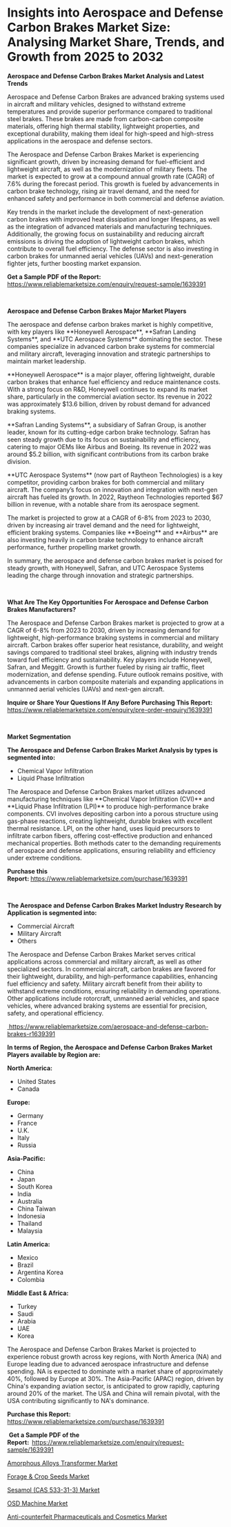 <p><h1>Insights into Aerospace and Defense Carbon Brakes Market Size: Analysing Market Share, Trends, and Growth from 2025 to 2032</h1></p><p><strong>Aerospace and Defense Carbon Brakes Market Analysis and Latest Trends</strong></p>
<p><p>Aerospace and Defense Carbon Brakes are advanced braking systems used in aircraft and military vehicles, designed to withstand extreme temperatures and provide superior performance compared to traditional steel brakes. These brakes are made from carbon-carbon composite materials, offering high thermal stability, lightweight properties, and exceptional durability, making them ideal for high-speed and high-stress applications in the aerospace and defense sectors.</p><p>The Aerospace and Defense Carbon Brakes Market is experiencing significant growth, driven by increasing demand for fuel-efficient and lightweight aircraft, as well as the modernization of military fleets. The market is expected to grow at a compound annual growth rate (CAGR) of 7.6% during the forecast period. This growth is fueled by advancements in carbon brake technology, rising air travel demand, and the need for enhanced safety and performance in both commercial and defense aviation.</p><p>Key trends in the market include the development of next-generation carbon brakes with improved heat dissipation and longer lifespans, as well as the integration of advanced materials and manufacturing techniques. Additionally, the growing focus on sustainability and reducing aircraft emissions is driving the adoption of lightweight carbon brakes, which contribute to overall fuel efficiency. The defense sector is also investing in carbon brakes for unmanned aerial vehicles (UAVs) and next-generation fighter jets, further boosting market expansion.</p></p>
<p><strong>Get a Sample PDF of the Report:&nbsp;</strong> <a href="https://www.reliablemarketsize.com/enquiry/request-sample/1639391?utm_campaign=1832&utm_medium=2&utm_source=Github&utm_content=ia&utm_term=23012025&utm_id=aerospace-and-defense-carbon-brakes">https://www.reliablemarketsize.com/enquiry/request-sample/1639391</a></p>
<p>&nbsp;</p>
<p><strong>Aerospace and Defense Carbon Brakes Major Market Players</strong></p>
<p><p>The aerospace and defense carbon brakes market is highly competitive, with key players like **Honeywell Aerospace**, **Safran Landing Systems**, and **UTC Aerospace Systems** dominating the sector. These companies specialize in advanced carbon brake systems for commercial and military aircraft, leveraging innovation and strategic partnerships to maintain market leadership.</p><p>**Honeywell Aerospace** is a major player, offering lightweight, durable carbon brakes that enhance fuel efficiency and reduce maintenance costs. With a strong focus on R&D, Honeywell continues to expand its market share, particularly in the commercial aviation sector. Its revenue in 2022 was approximately $13.6 billion, driven by robust demand for advanced braking systems.</p><p>**Safran Landing Systems**, a subsidiary of Safran Group, is another leader, known for its cutting-edge carbon brake technology. Safran has seen steady growth due to its focus on sustainability and efficiency, catering to major OEMs like Airbus and Boeing. Its revenue in 2022 was around $5.2 billion, with significant contributions from its carbon brake division.</p><p>**UTC Aerospace Systems** (now part of Raytheon Technologies) is a key competitor, providing carbon brakes for both commercial and military aircraft. The company’s focus on innovation and integration with next-gen aircraft has fueled its growth. In 2022, Raytheon Technologies reported $67 billion in revenue, with a notable share from its aerospace segment.</p><p>The market is projected to grow at a CAGR of 6-8% from 2023 to 2030, driven by increasing air travel demand and the need for lightweight, efficient braking systems. Companies like **Boeing** and **Airbus** are also investing heavily in carbon brake technology to enhance aircraft performance, further propelling market growth.</p><p>In summary, the aerospace and defense carbon brakes market is poised for steady growth, with Honeywell, Safran, and UTC Aerospace Systems leading the charge through innovation and strategic partnerships.</p></p>
<p>&nbsp;</p>
<p><strong>What Are The Key Opportunities For Aerospace and Defense Carbon Brakes Manufacturers?</strong></p>
<p><p>The Aerospace and Defense Carbon Brakes market is projected to grow at a CAGR of 6-8% from 2023 to 2030, driven by increasing demand for lightweight, high-performance braking systems in commercial and military aircraft. Carbon brakes offer superior heat resistance, durability, and weight savings compared to traditional steel brakes, aligning with industry trends toward fuel efficiency and sustainability. Key players include Honeywell, Safran, and Meggitt. Growth is further fueled by rising air traffic, fleet modernization, and defense spending. Future outlook remains positive, with advancements in carbon composite materials and expanding applications in unmanned aerial vehicles (UAVs) and next-gen aircraft.</p></p>
<p><strong>Inquire or Share Your Questions If Any Before Purchasing This Report:</strong> <a href="https://www.reliablemarketsize.com/enquiry/pre-order-enquiry/1639391?utm_campaign=1832&utm_medium=2&utm_source=Github&utm_content=ia&utm_term=23012025&utm_id=aerospace-and-defense-carbon-brakes">https://www.reliablemarketsize.com/enquiry/pre-order-enquiry/1639391</a></p>
<p>&nbsp;</p>
<p><strong>Market Segmentation</strong></p>
<p><strong>The Aerospace and Defense Carbon Brakes Market Analysis by types is segmented into:</strong></p>
<p><ul><li>Chemical Vapor Infiltration</li><li>Liquid Phase Infiltration</li></ul></p>
<p><p>The Aerospace and Defense Carbon Brakes market utilizes advanced manufacturing techniques like **Chemical Vapor Infiltration (CVI)** and **Liquid Phase Infiltration (LPI)** to produce high-performance brake components. CVI involves depositing carbon into a porous structure using gas-phase reactions, creating lightweight, durable brakes with excellent thermal resistance. LPI, on the other hand, uses liquid precursors to infiltrate carbon fibers, offering cost-effective production and enhanced mechanical properties. Both methods cater to the demanding requirements of aerospace and defense applications, ensuring reliability and efficiency under extreme conditions.</p></p>
<p><strong>Purchase this Report:&nbsp;</strong><a href="https://www.reliablemarketsize.com/purchase/1639391?utm_campaign=1832&utm_medium=2&utm_source=Github&utm_content=ia&utm_term=23012025&utm_id=aerospace-and-defense-carbon-brakes">https://www.reliablemarketsize.com/purchase/1639391</a></p>
<p>&nbsp;</p>
<p><strong>The Aerospace and Defense Carbon Brakes Market Industry Research by Application is segmented into:</strong></p>
<p><ul><li>Commercial Aircraft</li><li>Military Aircraft</li><li>Others</li></ul></p>
<p><p>The Aerospace and Defense Carbon Brakes Market serves critical applications across commercial and military aircraft, as well as other specialized sectors. In commercial aircraft, carbon brakes are favored for their lightweight, durability, and high-performance capabilities, enhancing fuel efficiency and safety. Military aircraft benefit from their ability to withstand extreme conditions, ensuring reliability in demanding operations. Other applications include rotorcraft, unmanned aerial vehicles, and space vehicles, where advanced braking systems are essential for precision, safety, and operational efficiency.</p></p>
<p><a href="https://www.reliablemarketsize.com/aerospace-and-defense-carbon-brakes-r1639391?utm_campaign=1832&utm_medium=2&utm_source=Github&utm_content=ia&utm_term=23012025&utm_id=aerospace-and-defense-carbon-brakes">&nbsp;https://www.reliablemarketsize.com/aerospace-and-defense-carbon-brakes-r1639391</a></p>
<p><strong>In terms of Region, the Aerospace and Defense Carbon Brakes Market Players available by Region are:</strong></p>
<p>
    <p> <strong> North America: </strong>
        <ul>
            <li>United States</li>
            <li>Canada</li>
        </ul>
        </p> 
    <p> <strong> Europe: </strong>
        <ul>
            <li>Germany</li>
            <li>France</li>
            <li>U.K.</li>
            <li>Italy</li>
            <li>Russia</li>
        </ul>
        </p> 
    <p> <strong> Asia-Pacific: </strong>
        <ul>
            <li>China</li>
            <li>Japan</li>
            <li>South Korea</li>
            <li>India</li>
            <li>Australia</li>
            <li>China Taiwan</li>
            <li>Indonesia</li>
            <li>Thailand</li>
            <li>Malaysia</li>
        </ul>
        </p> 
    <p> <strong> Latin America: </strong>
        <ul>
            <li>Mexico</li>
            <li>Brazil</li>
            <li>Argentina Korea</li>
            <li>Colombia</li>
        </ul>
        </p> 
    <p> <strong> Middle East & Africa: </strong>
        <ul>
            <li>Turkey</li>
            <li>Saudi</li>
            <li>Arabia</li>
            <li>UAE</li>
            <li>Korea</li>
        </ul>
    </p>
    </p>
<p><p>The Aerospace and Defense Carbon Brakes Market is projected to experience robust growth across key regions, with North America (NA) and Europe leading due to advanced aerospace infrastructure and defense spending. NA is expected to dominate with a market share of approximately 40%, followed by Europe at 30%. The Asia-Pacific (APAC) region, driven by China's expanding aviation sector, is anticipated to grow rapidly, capturing around 20% of the market. The USA and China will remain pivotal, with the USA contributing significantly to NA's dominance.</p></p>
<p><strong>Purchase this Report: </strong><a href="https://www.reliablemarketsize.com/purchase/1639391?utm_campaign=1832&utm_medium=2&utm_source=Github&utm_content=ia&utm_term=23012025&utm_id=aerospace-and-defense-carbon-brakes">https://www.reliablemarketsize.com/purchase/1639391</a></p>
<p>&nbsp;<strong>Get a Sample PDF of the Report:&nbsp;&nbsp;</strong><a href="https://www.reliablemarketsize.com/enquiry/request-sample/1639391?utm_campaign=1832&utm_medium=2&utm_source=Github&utm_content=ia&utm_term=23012025&utm_id=aerospace-and-defense-carbon-brakes">https://www.reliablemarketsize.com/enquiry/request-sample/1639391</a></p>
<p><strong></strong></p>
<p><p><a href="https://www.linkedin.com/pulse/close-examination-amorphous-alloys-transformer-market-size-bjtif?utm_campaign=1832&utm_medium=2&utm_source=Github&utm_content=ia&utm_term=23012025&utm_id=aerospace-and-defense-carbon-brakes">Amorphous Alloys Transformer Market</a></p><p><a href="https://www.linkedin.com/pulse/top-factors-boosting-forage-crop-seeds-market-growth-144-cagr-wwq9e?utm_campaign=1832&utm_medium=2&utm_source=Github&utm_content=ia&utm_term=23012025&utm_id=aerospace-and-defense-carbon-brakes">Forage & Crop Seeds Market</a></p><p><a href="https://www.linkedin.com/pulse/sesamol-cas-533-31-3-market-projections-2025-2032-growing-50q9f?utm_campaign=1832&utm_medium=2&utm_source=Github&utm_content=ia&utm_term=23012025&utm_id=aerospace-and-defense-carbon-brakes">Sesamol (CAS 533-31-3) Market</a></p><p><a href="https://www.linkedin.com/pulse/trustworthy-market-insights-osd-machine-size-share-volume-pwtzc?utm_campaign=1832&utm_medium=2&utm_source=Github&utm_content=ia&utm_term=23012025&utm_id=aerospace-and-defense-carbon-brakes">OSD Machine Market</a></p><p><a href="https://www.linkedin.com/pulse/comprehensive-anti-counterfeit-pharmaceuticals-cosmetics-e6nfc?utm_campaign=1832&utm_medium=2&utm_source=Github&utm_content=ia&utm_term=23012025&utm_id=aerospace-and-defense-carbon-brakes">Anti-counterfeit Pharmaceuticals and Cosmetics Market</a></p></p>